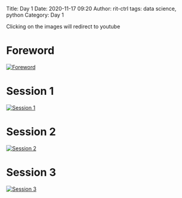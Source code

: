 Title: Day 1
Date: 2020-11-17 09:20
Author: rit-ctrl
tags: data science, python
Category: Day 1

Clicking on the images will redirect to youtube
# Foreword
   [![Foreword](http://img.youtube.com/vi/xcwMlj0AuBc/0.jpg)](http://www.youtube.com/watch?v=xcwMlj0AuBc "Foreword")
# Session 1

[![Session 1](http://img.youtube.com/vi/jJOtqXtBxJg/0.jpg)](http://www.youtube.com/watch?v=jJOtqXtBxJg "Session 1")
# Session 2
[![Session 2](http://img.youtube.com/vi/LJTpz64zmsM/0.jpg)](http://www.youtube.com/watch?v=LJTpz64zmsM "Session 2")
   
# Session 3
[![Session 3](http://img.youtube.com/vi/_9Zvk-25wJE/0.jpg)](http://www.youtube.com/watch?v=_9Zvk-25wJE "Session 3")
